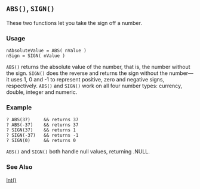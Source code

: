 ## `ABS()`, `SIGN()`

These two functions let you take the sign off a number. 

### Usage

```foxpro
nAbsoluteValue = ABS( nValue )
nSign = SIGN( nValue )
```

`ABS()` returns the absolute value of the number, that is, the number without the sign. `SIGN()` does the reverse and returns the sign without the number&mdash;it uses 1, 0 and -1 to represent positive, zero and negative signs, respectively. `ABS()` and `SIGN()` work on all four number types: currency, double, integer and numeric.

### Example

```foxpro
? ABS(37)     && returns 37
? ABS(-37)    && returns 37
? SIGN(37)    && returns 1
? SIGN(-37)   && returns -1
? SIGN(0)     && returns 0
```

`ABS()` and `SIGN()` both handle null values, returning .NULL.

### See Also

[Int()](s4g053.md)